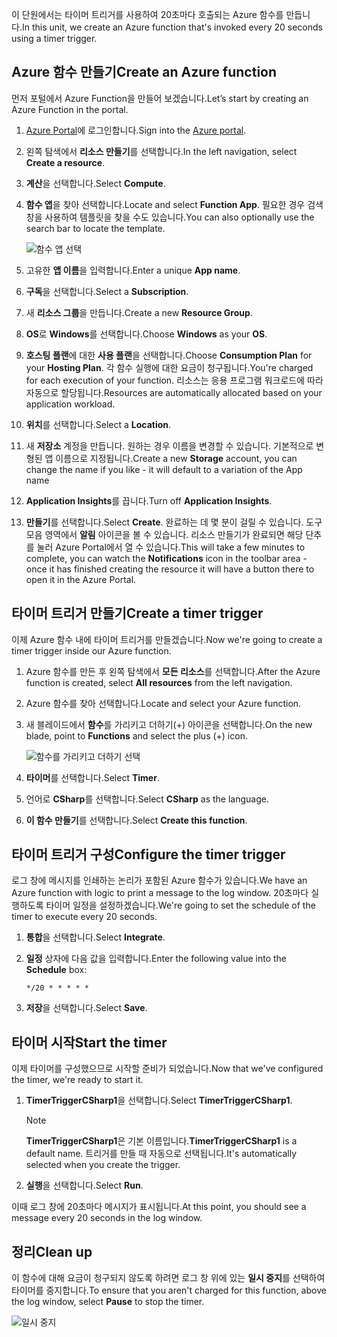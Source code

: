 <span data-ttu-id="c56ee-101">이 단원에서는 타이머 트리거를 사용하여 20초마다 호출되는 Azure 함수를 만듭니다.</span><span class="sxs-lookup"><span data-stu-id="c56ee-101">In this unit, we create an Azure function that's invoked every 20 seconds using a timer trigger.</span></span>

## <a name="create-an-azure-function"></a><span data-ttu-id="c56ee-102">Azure 함수 만들기</span><span class="sxs-lookup"><span data-stu-id="c56ee-102">Create an Azure function</span></span>

<span data-ttu-id="c56ee-103">먼저 포털에서 Azure Function을 만들어 보겠습니다.</span><span class="sxs-lookup"><span data-stu-id="c56ee-103">Let’s start by creating an Azure Function in the portal.</span></span>

1. <span data-ttu-id="c56ee-104">[Azure Portal](https://portal.azure.com?azure-portal=true)에 로그인합니다.</span><span class="sxs-lookup"><span data-stu-id="c56ee-104">Sign into the [Azure portal](https://portal.azure.com?azure-portal=true).</span></span>

1. <span data-ttu-id="c56ee-105">왼쪽 탐색에서 **리소스 만들기**를 선택합니다.</span><span class="sxs-lookup"><span data-stu-id="c56ee-105">In the left navigation, select **Create a resource**.</span></span>

1. <span data-ttu-id="c56ee-106">**계산**을 선택합니다.</span><span class="sxs-lookup"><span data-stu-id="c56ee-106">Select **Compute**.</span></span>

1. <span data-ttu-id="c56ee-107">**함수 앱**을 찾아 선택합니다.</span><span class="sxs-lookup"><span data-stu-id="c56ee-107">Locate and select **Function App**.</span></span> <span data-ttu-id="c56ee-108">필요한 경우 검색 창을 사용하여 템플릿을 찾을 수도 있습니다.</span><span class="sxs-lookup"><span data-stu-id="c56ee-108">You can also optionally use the search bar to locate the template.</span></span>

    ![함수 앱 선택](../media-drafts/4-click-function-app.png)

1. <span data-ttu-id="c56ee-110">고유한 **앱 이름**을 입력합니다.</span><span class="sxs-lookup"><span data-stu-id="c56ee-110">Enter a unique **App name**.</span></span>

1. <span data-ttu-id="c56ee-111">**구독**을 선택합니다.</span><span class="sxs-lookup"><span data-stu-id="c56ee-111">Select a **Subscription**.</span></span>

1. <span data-ttu-id="c56ee-112">새 **리소스 그룹**을 만듭니다.</span><span class="sxs-lookup"><span data-stu-id="c56ee-112">Create a new **Resource Group**.</span></span>

1. <span data-ttu-id="c56ee-113">**OS**로 **Windows**를 선택합니다.</span><span class="sxs-lookup"><span data-stu-id="c56ee-113">Choose **Windows** as your **OS**.</span></span>

1. <span data-ttu-id="c56ee-114">**호스팅 플랜**에 대한 **사용 플랜**을 선택합니다.</span><span class="sxs-lookup"><span data-stu-id="c56ee-114">Choose **Consumption Plan** for your **Hosting Plan**.</span></span> <span data-ttu-id="c56ee-115">각 함수 실행에 대한 요금이 청구됩니다.</span><span class="sxs-lookup"><span data-stu-id="c56ee-115">You're charged for each execution of your function.</span></span> <span data-ttu-id="c56ee-116">리소스는 응용 프로그램 워크로드에 따라 자동으로 할당됩니다.</span><span class="sxs-lookup"><span data-stu-id="c56ee-116">Resources are automatically allocated based on your application workload.</span></span>

1. <span data-ttu-id="c56ee-117">**위치**를 선택합니다.</span><span class="sxs-lookup"><span data-stu-id="c56ee-117">Select a **Location**.</span></span>

1. <span data-ttu-id="c56ee-118">새 **저장소** 계정을 만듭니다. 원하는 경우 이름을 변경할 수 있습니다. 기본적으로 변형된 앱 이름으로 지정됩니다.</span><span class="sxs-lookup"><span data-stu-id="c56ee-118">Create a new **Storage** account, you can change the name if you like - it will default to a variation of the App name</span></span>

1. <span data-ttu-id="c56ee-119">**Application Insights**를 끕니다.</span><span class="sxs-lookup"><span data-stu-id="c56ee-119">Turn off **Application Insights**.</span></span>

1. <span data-ttu-id="c56ee-120">**만들기**를 선택합니다.</span><span class="sxs-lookup"><span data-stu-id="c56ee-120">Select **Create**.</span></span> <span data-ttu-id="c56ee-121">완료하는 데 몇 분이 걸릴 수 있습니다. 도구 모음 영역에서 **알림** 아이콘을 볼 수 있습니다. 리소스 만들기가 완료되면 해당 단추를 눌러 Azure Portal에서 열 수 있습니다.</span><span class="sxs-lookup"><span data-stu-id="c56ee-121">This will take a few minutes to complete, you can watch the **Notifications** icon in the toolbar area - once it has finished creating the resource it will have a button there to open it in the Azure Portal.</span></span>

## <a name="create-a-timer-trigger"></a><span data-ttu-id="c56ee-122">타이머 트리거 만들기</span><span class="sxs-lookup"><span data-stu-id="c56ee-122">Create a timer trigger</span></span>

<span data-ttu-id="c56ee-123">이제 Azure 함수 내에 타이머 트리거를 만들겠습니다.</span><span class="sxs-lookup"><span data-stu-id="c56ee-123">Now we're going to create a timer trigger inside our Azure function.</span></span>

1. <span data-ttu-id="c56ee-124">Azure 함수를 만든 후 왼쪽 탐색에서 **모든 리소스**를 선택합니다.</span><span class="sxs-lookup"><span data-stu-id="c56ee-124">After the Azure function is created, select **All resources** from the left navigation.</span></span>

1. <span data-ttu-id="c56ee-125">Azure 함수를 찾아 선택합니다.</span><span class="sxs-lookup"><span data-stu-id="c56ee-125">Locate and select your Azure function.</span></span>

1. <span data-ttu-id="c56ee-126">새 블레이드에서 **함수**를 가리키고 더하기(+) 아이콘을 선택합니다.</span><span class="sxs-lookup"><span data-stu-id="c56ee-126">On the new blade, point to **Functions** and select the plus (+) icon.</span></span>

    ![함수를 가리키고 더하기 선택](../media-drafts/4-hover-function.png)

1. <span data-ttu-id="c56ee-128">**타이머**를 선택합니다.</span><span class="sxs-lookup"><span data-stu-id="c56ee-128">Select **Timer**.</span></span>

1. <span data-ttu-id="c56ee-129">언어로 **CSharp**를 선택합니다.</span><span class="sxs-lookup"><span data-stu-id="c56ee-129">Select **CSharp** as the language.</span></span>

1. <span data-ttu-id="c56ee-130">**이 함수 만들기**를 선택합니다.</span><span class="sxs-lookup"><span data-stu-id="c56ee-130">Select **Create this function**.</span></span>

## <a name="configure-the-timer-trigger"></a><span data-ttu-id="c56ee-131">타이머 트리거 구성</span><span class="sxs-lookup"><span data-stu-id="c56ee-131">Configure the timer trigger</span></span>

<span data-ttu-id="c56ee-132">로그 창에 메시지를 인쇄하는 논리가 포함된 Azure 함수가 있습니다.</span><span class="sxs-lookup"><span data-stu-id="c56ee-132">We have an Azure function with logic to print a message to the log window.</span></span> <span data-ttu-id="c56ee-133">20초마다 실행하도록 타이머 일정을 설정하겠습니다.</span><span class="sxs-lookup"><span data-stu-id="c56ee-133">We're going to set the schedule of the timer to execute every 20 seconds.</span></span>

1. <span data-ttu-id="c56ee-134">**통합**을 선택합니다.</span><span class="sxs-lookup"><span data-stu-id="c56ee-134">Select **Integrate**.</span></span>

1. <span data-ttu-id="c56ee-135">**일정** 상자에 다음 값을 입력합니다.</span><span class="sxs-lookup"><span data-stu-id="c56ee-135">Enter the following value into the **Schedule** box:</span></span>

    ```
    */20 * * * * *
    ```

1. <span data-ttu-id="c56ee-136">**저장**을 선택합니다.</span><span class="sxs-lookup"><span data-stu-id="c56ee-136">Select **Save**.</span></span>

## <a name="start-the-timer"></a><span data-ttu-id="c56ee-137">타이머 시작</span><span class="sxs-lookup"><span data-stu-id="c56ee-137">Start the timer</span></span>

<span data-ttu-id="c56ee-138">이제 타이머를 구성했으므로 시작할 준비가 되었습니다.</span><span class="sxs-lookup"><span data-stu-id="c56ee-138">Now that we've configured the timer, we're ready to start it.</span></span>

1. <span data-ttu-id="c56ee-139">**TimerTriggerCSharp1**을 선택합니다.</span><span class="sxs-lookup"><span data-stu-id="c56ee-139">Select **TimerTriggerCSharp1**.</span></span> 

    > [!NOTE]
    > <span data-ttu-id="c56ee-140">**TimerTriggerCSharp1**은 기본 이름입니다.</span><span class="sxs-lookup"><span data-stu-id="c56ee-140">**TimerTriggerCSharp1** is a default name.</span></span> <span data-ttu-id="c56ee-141">트리거를 만들 때 자동으로 선택됩니다.</span><span class="sxs-lookup"><span data-stu-id="c56ee-141">It's automatically selected when you create the trigger.</span></span>

1. <span data-ttu-id="c56ee-142">**실행**을 선택합니다.</span><span class="sxs-lookup"><span data-stu-id="c56ee-142">Select **Run**.</span></span> 

<span data-ttu-id="c56ee-143">이때 로그 창에 20초마다 메시지가 표시됩니다.</span><span class="sxs-lookup"><span data-stu-id="c56ee-143">At this point, you should see a message every 20 seconds in the log window.</span></span>

## <a name="clean-up"></a><span data-ttu-id="c56ee-144">정리</span><span class="sxs-lookup"><span data-stu-id="c56ee-144">Clean up</span></span>

<span data-ttu-id="c56ee-145">이 함수에 대해 요금이 청구되지 않도록 하려면 로그 창 위에 있는 **일시 중지**를 선택하여 타이머를 중지합니다.</span><span class="sxs-lookup"><span data-stu-id="c56ee-145">To ensure that you aren't charged for this function, above the log window, select **Pause** to stop the timer.</span></span>

![일시 중지](../media-drafts/4-pause-timer.png)
